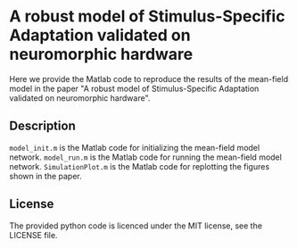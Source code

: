 # A robust model of Stimulus-Specific Adaptation validated on neuromorphic hardware
Here we provide the Matlab code to reproduce the results of the mean-field model in the paper "A robust model of Stimulus-Specific Adaptation validated on neuromorphic hardware".

## Description
`model_init.m` is the Matlab code for initializing the mean-field model network.
`model_run.m` is the Matlab code for running the mean-field model network.
`SimulationPlot.m` is the Matlab code for replotting the figures shown in the paper.

## License
The provided python code is licenced under the MIT license, see the LICENSE file.

